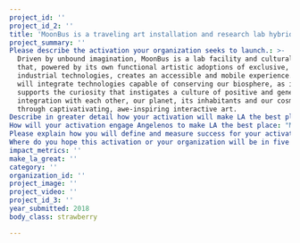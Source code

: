 ```yaml
---
project_id: ''
project_id_2: ''
title: 'MoonBus is a traveling art installation and research lab hybrid '
project_summary: ''
Please describe the activation your organization seeks to launch.: >-
  Driven by unbound imagination, MoonBus is a lab facility and cultural venue
  that, powered by its own functional artistic adoptions of exclusive,
  industrial technologies, creates an accessible and mobile experience. MoonBus
  will integrate technologies capable of conserving our biosphere, as it
  supports the curiosity that instigates a culture of positive and generous
  integration with each other, our planet, its inhabitants and our cosmos
  through captivativating, awe-inspiring interactive art.
Describe in greater detail how your activation will make LA the best place?: "Like LA, MoonBus is a frontier for the exploration of our world and beyond, capable of harnessing and bridging unreached boundaries through creative, all-ages entertainment and engagement. With its pertinent messages, utopian aspirations, achievable goals and useful outputs, MoonBus redefines PLAY as a mechanism for solving the most pressing ‘Glocal’ issues through fun and curiosity. MoonBus is itself a product of the unique hybrid LA offers geographically and culturally, whilst it forges new pathways into LA’s potential as a clean, prosperous, equanimous and balanced city. MoonBus can build the future of LA through its fundamental playfulness, thus it is resonant with its envisioned future. \r\n\r\nMoonBus’ ability to achieve its PLAY agenda lies partly in its configuration as both research facility and art installation within the same space; prototypes can be used and/or integrate with art programming and other facets of the bus and its services directly from the test bench making it fun and accessible to create otherwise seemingly inaccessible devices and systems.\r\n\r\nWith an eye on fun for all ages, MoonBus events will be held as workshops, lectures, art shows, live experiments, screenings, meditations, sound baths, deep listening sessions, camping expeditions and informal gatherings facilitated by MoonBus and special guests and collaborators from a wide variety of fields at the new and full moon. Selected events will be ticketed at a variety of prices reflecting the anticipated audience and cost of showing, others will be free, or charge a nominal fee. When MoonBus is out of city quarters, events will include camping activities. Annual and bi-annual memberships will be offered, providing reduced fee access to certain events. Schools may participate in learning-exchanges where students help with archiving and MoonBus’ general maintenance in exchange for workshops, lectures and other curriculums. Institutions in association with MoonBus may schedule their own events. MoonBus will offer visits to venues, festivals, institutions, or private establishments,schools, libraries and other venues in underprivileged areas for specially prepared workshops, learning-exchanges or any of the above mentioned categories of events. Any member of the public can apply to become a MoonBus facilitator or collaborator. MoonBus will collect and disseminate VR experiences of its research trips to be portrayed as immersive experiences, or simply as documentary material for world-wide access to its activities. MoonMusic will stream live internet and radio broadcasts. MoonBus’ interactive immersive art installation will provide an ongoing and evolving experience of its innovations and developments. A nominal subscription service to MoonBus’ data outputs for non-commercial purposes will be available. Prototypes and demonstrations will be available on parr with their development. MoonBus events may take place in the field, or city. \r\n"
How will your activation engage Angelenos to make LA the best place: "MoonBus is open to the public and intends to become a resource as an open educational lab facility and cultural venue that, powered by its own functional artistic adoptions of exclusive, industrial technologies, creates an accessible and tangible glimpse into conserving a pre-apocalyptic biosphere in a post-apocalyptic world through captivativating, awe-inspiring interactive art. \r\n\r\nMoonBus events may take place in the field, or city. It can be one of a fleet of such vehicles in the creation of a networked, mobile, global archiving, innovation and implementation vessel for art, technology and ecology. MoonBus travels to educate and instigate locally-driven community enterprises by way of providing long-term financial strategies, manufacturing know-how and technology transfer. \r\n\r\nArts and conservation organisations amongst other institutions and facilities, may be offered free access, discounts or may enter in to learning-exchange partnerships with MoonBus to facilitate participation and mutual support. Schools may participate in learning-exchanges where students help with archiving and MoonBus’ general maintenance in exchange for workshops, lectures and other curriculums. \r\n\r\nMoonBus will visit schools, libraries and other venues in underprivileged areas for specially prepared workshops, learning-exchanges or any of the above mentioned categories of events. Any member of the public can apply to become a MoonBus facilitator or collaborator.  "
Please explain how you will define and measure success for your activation.: "Attendance, participant response, data, technical successes, other activities spurred as a result of MoonBus influence, public engagement, rate of return, membership applications, volunteer numbers, event and curriculum participation requests, local community involvement.\r\n"
Where do you hope this activation or your organization will be in five years?: "In five years, we anticipate advancements in the technologies, art programming, and social notions that MoonBus will host. We envision the success of MoonBus generating the financial and public support to create a networked mini-fleet of MoonBusses. Operating in different parts of the world, connected to each other and the rest of the globe via the internet and expeditions, the MoonBus fleet would serve to forge entryways into more permanent and significant community engagements. These engagements, initially directed by Children of Wild collaborative initiatives, serve educate and instantiate community enterprises. An example would be the launching of local, collaborative manufacturing enterprises where communities receive training, technology transfer and other guidance for the installation and maintenance of MoonCell energy systems. Such systems provide clean, cheap electricity from municipal waste and are able to integrate with renewable technologies so as to benefit the local environment. \r\n\r\nMoonBus aims to leave in its wake, the implementation of other Children of Wild projects and services, such as ORBS Hybrid Interactive Wilderness Domes, which, run on MoonCell and other such urban life support systems, offer integrated initiation hubs whilst offering its other benefits, such as safe play areas and ecological connection sanctuaries. \r\n"
impact_metrics: ''
make_la_great: ''
category: ''
organization_id: ''
project_image: ''
project_video: ''
project_id_3: ''
year_submitted: 2018
body_class: strawberry

---
```

